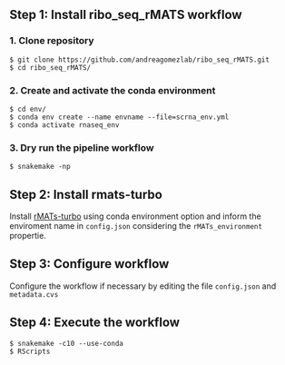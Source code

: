 ## Step 1: Install ribo_seq_rMATS workflow

### 1. Clone repository
```shell
$ git clone https://github.com/andreagomezlab/ribo_seq_rMATS.git
$ cd ribo_seq_rMATS/
```

### 2. Create and activate the conda environment
```shell
$ cd env/
$ conda env create --name envname --file=scrna_env.yml 
$ conda activate rnaseq_env
```

### 3. Dry run the pipeline workflow
```shell
$ snakemake -np
```

## Step 2: Install rmats-turbo

Install [rMATs-turbo](https://github.com/Xinglab/rmats-turbo) using conda environment option and inform the enviroment name in <code>config.json</code>  considering the `rMATs_environment` propertie.


## Step 3: Configure workflow

Configure the workflow if necessary by editing the file <code>config.json</code> and <code>metadata.cvs</code>


## Step 4: Execute the workflow

```shell
$ snakemake -c10 --use-conda
$ RScripts

```
